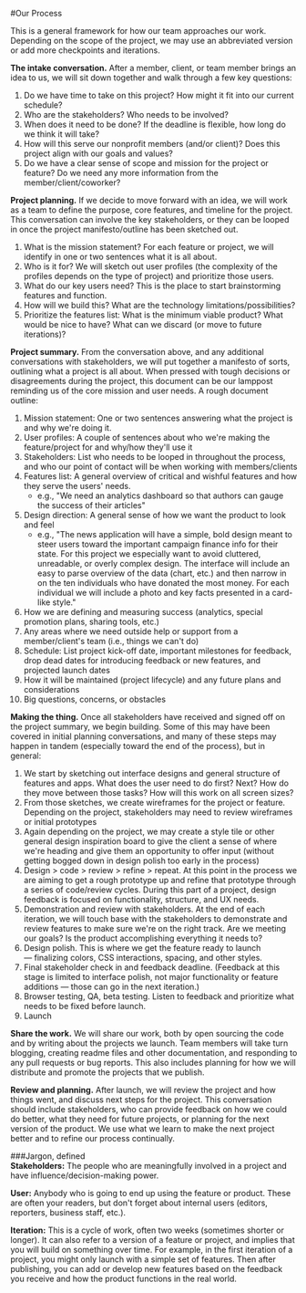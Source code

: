 #Our Process

This is a general framework for how our team approaches our work. Depending on the scope of the project, we may use an abbreviated version or add more checkpoints and iterations.

**The intake conversation.** After a member, client, or team member brings an idea to us, we will sit down together and walk through a few key questions: 
 
1. Do we have time to take on this project? How might it fit into our current schedule?
2. Who are the stakeholders? Who needs to be involved?
3. When does it need to be done? If the deadline is flexible, how long do we think it will take?
4. How will this serve our nonprofit members (and/or client)? Does this project align with our goals and values?
5. Do we have a clear sense of scope and mission for the project or feature? Do we need any more information from the member/client/coworker?

**Project planning.** If we decide to move forward with an idea, we will work as a team to define the purpose, core features, and timeline for the project. This conversation can involve the key stakeholders, or they can be looped in once the project manifesto/outline has been sketched out.

1. What is the mission statement? For each feature or project, we will identify in one or two sentences what it is all about.
2. Who is it for? We will sketch out user profiles (the complexity of the profiles depends on the type of project) and prioritize those users.
3. What do our key users need? This is the place to start brainstorming features and function. 
4. How will we build this? What are the technology limitations/possibilities?
5. Prioritize the features list: What is the minimum viable product? What would be nice to have? What can we discard (or move to future iterations)?

**Project summary.** From the conversation above, and any additional conversations with stakeholders, we will put together a manifesto of sorts, outlining what a project is all about. When pressed with tough decisions or disagreements during the project, this document can be our lamppost reminding us of the core mission and user needs. A rough document outline:

1. Mission statement: One or two sentences answering what the project is and why we're doing it.
2. User profiles: A couple of sentences about who we're making the feature/project for and why/how they'll use it
3. Stakeholders: List who needs to be looped in throughout the process, and who our point of contact will be when working with members/clients
4. Features list: A general overview of critical and wishful features and how they serve the users' needs.
    - e.g., "We need an analytics dashboard so that authors can gauge the success of their articles"   
5. Design direction: A general sense of how we want the product to look and feel
    - e.g., "The news application will have a simple, bold design meant to steer users toward the important campaign finance info for their state. For this project we especially want to avoid cluttered, unreadable, or overly complex design. The interface will include an easy to parse overview of the data (chart, etc.) and then narrow in on the ten individuals who have donated the most money. For each individual we will include a photo and key facts presented in a card-like style."
6. How we are defining and measuring success (analytics, special promotion plans, sharing tools, etc.)
7. Any areas where we need outside help or support from a member/client's team (i.e., things we can't do)
8. Schedule: List project kick-off date, important milestones for feedback, drop dead dates for introducing feedback or new features, and projected launch dates
9. How it will be maintained (project lifecycle) and any future plans and considerations
10. Big questions, concerns, or obstacles

**Making the thing.** Once all stakeholders have received and signed off on the project summary, we begin building. Some of this may have been covered in initial planning conversations, and many of these steps may happen in tandem (especially toward the end of the process), but in general: 

1. We start by sketching out interface designs and general structure of features and apps. What does the user need to do first? Next? How do they move between those tasks? How will this work on all screen sizes?
2. From those sketches, we create wireframes for the project or feature. Depending on the project, stakeholders may need to review wireframes or initial prototypes
3. Again depending on the project, we may create a style tile or other general design inspiration board to give the client a sense of where we're heading and give them an opportunity to offer input (without getting bogged down in design polish too early in the process) 
4. Design > code > review > refine > repeat. At this point in the process we are aiming to get a rough prototype up and refine that prototype through a series of code/review cycles. During this part of a project, design feedback is focused on functionality, structure, and UX needs. 
5. Demonstration and review with stakeholders. At the end of each iteration, we will touch base with the stakeholders to demonstrate and review features to make sure we're on the right track. Are we meeting our goals? Is the product accomplishing everything it needs to?
6. Design polish. This is where we get the feature ready to launch — finalizing colors, CSS interactions, spacing, and other styles. 
7. Final stakeholder check in and feedback deadline. (Feedback at this stage is limited to interface polish, not major functionality or feature additions — those can go in the next iteration.)
8. Browser testing, QA, beta testing. Listen to feedback and prioritize what needs to be fixed before launch.
9. Launch

**Share the work.** We will share our work, both by open sourcing the code and by writing about the projects we launch. Team members will take turn blogging, creating readme files and other documentation, and responding to any pull requests or bug reports. This also includes planning for how we will distribute and promote the projects that we publish.

**Review and planning.** After launch, we will review the project and how things went, and discuss next steps for the project. This conversation should include stakeholders, who can provide feedback on how we could do better, what they need for future projects, or planning for the next version of the product. We use what we learn to make the next project better and to refine our process continually.



###Jargon, defined  
**Stakeholders:** The people who are meaningfully involved in a project and have influence/decision-making power. 
 
**User:** Anybody who is going to end up using the feature or product. These are often your readers, but don't forget about internal users (editors, reporters, business staff, etc.).  

**Iteration:** This is a cycle of work, often two weeks (sometimes shorter or longer). It can also refer to a version of a feature or project, and implies that you will build on something over time. For example, in the first iteration of a project, you might only launch with a simple set of features. Then after publishing, you can add or develop new features based on the feedback you receive and how the product functions in the real world. 

